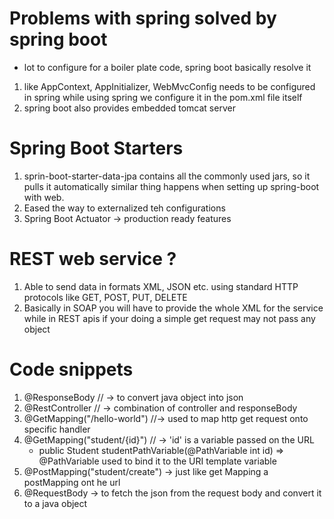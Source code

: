 # Problems with spring solved by spring boot
- lot to configure for a boiler plate code, spring boot basically resolve it
 1. like AppContext, AppInitializer, WebMvcConfig needs to be configured in spring while using spring we configure it in the pom.xml file itself
 2. spring boot also provides embedded tomcat server


# Spring Boot Starters
1. sprin-boot-starter-data-jpa contains all the commonly used jars, so it pulls it automatically similar thing happens when setting up spring-boot with web.
2. Eased the way to externalized teh configurations
3. Spring Boot Actuator -> production ready features
 
# REST web service ?
1. Able to send data in formats XML, JSON etc. using standard HTTP protocols like GET, POST, PUT, DELETE
2. Basically in SOAP you will have to provide the whole XML for the service while in REST apis if your doing a simple get request may not pass any object

# Code snippets
1. @ResponseBody // -> to convert java object into json
2. @RestController // -> combination of controller and responseBody
3. @GetMapping("/hello-world") //-> used to map http get request onto specific handler
4. @GetMapping("student/{id}") // -> 'id' is a variable passed on the URL
   - public Student studentPathVariable(@PathVariable int id)  => @PathVariable used to bind it to the URI template variable
5. @PostMapping("student/create") -> just like get Mapping a postMapping ont he url
6. @RequestBody -> to fetch the json from the request body and convert it to a java object